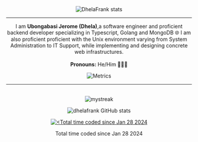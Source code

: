 <div align="center">
<img src="https://myreadme.vercel.app/api/embed/dhelafrank?panels=userstatistics,toprepositories,commitgraph" alt="DhelaFrank stats" align="center"/>
</div>

---

<p align="center"> I am <b>Ubongabasi Jerome (Dhela)</b>,a software engineer and proficient backend developer specializing in Typescript, Golang and MongoDB 🌐 I am also proficient proficient with the Unix environment varying from System Administration to IT Support, while implementing and designing concrete web infrastructures.

<br/>
<br/>
<b>Pronouns:</b> He/Him 🧍🏾‍♂️</p>

<div align="center">
  
![Metrics](https://metrics.lecoq.io/dhelafrank?template=classic&isocalendar=1&stargazers=1&habits=1&people=1&achievements=1&gists=1&notable=1&base=header%2C%20activity%2C%20community%2C%20repositories%2C%20metadata&base.indepth=false&base.hireable=false&base.skip=false&isocalendar=false&isocalendar.duration=half-year&stargazers=false&stargazers.days=14&stargazers.charts=true&stargazers.charts.type=classic&stargazers.worldmap=false&stargazers.worldmap.sample=0&habits=false&habits.from=200&habits.days=14&habits.facts=true&habits.charts=false&habits.charts.type=classic&habits.trim=false&habits.languages.limit=8&habits.languages.threshold=0%25&people=false&people.limit=24&people.identicons=false&people.identicons.hide=false&people.size=28&people.types=followers%2C%20following&people.shuffle=false&achievements=false&achievements.threshold=C&achievements.secrets=true&achievements.display=detailed&achievements.limit=0&notable=false&notable.from=organization&notable.repositories=false&notable.indepth=false&notable.types=commit&notable.self=false&gists=false&config.timezone=Africa%2FLagos)
</div>
<hr>
<br>

<div align="center">
  
  <img src="https://github-readme-streak-stats.herokuapp.com/?user=dhelafrank&theme=tokyonight" alt="mystreak" max-width="500px" />

  ![dhelafrank GitHub stats](https://github-readme-stats.vercel.app/api?username=dhelafrank&show_icons=true&theme=radical&color=0D1117)

</div>

<div align="center">
<a href="https://wakatime.com/@018d4d28-a8a6-4ce2-9fd0-8baf353bca7c" align="center" ><img src="https://wakatime.com/badge/user/018d4d28-a8a6-4ce2-9fd0-8baf353bca7c.svg?style=social" alt="<Total time coded since Jan 28 2024" /></a>

<p align="center">Total time coded since Jan 28 2024</p>

</div>
